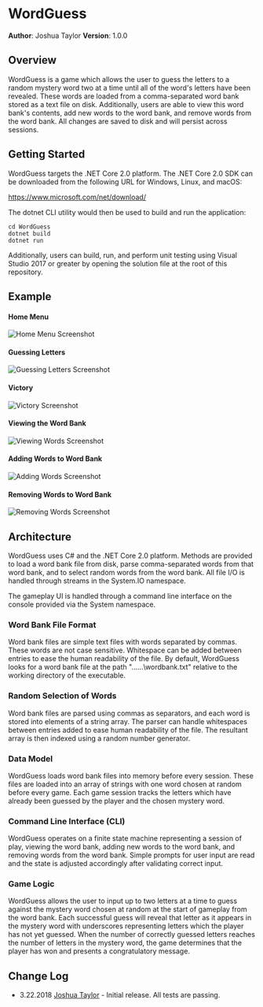 # WordGuess

**Author**: Joshua Taylor
**Version**: 1.0.0

## Overview

WordGuess is a game which allows the user to guess the letters to a random
mystery word two at a time until all of the word's letters have been revealed.
These words are loaded from a comma-separated word bank stored as a text file
on disk. Additionally, users are able to view this word bank's contents, add
new words to the word bank, and remove words from the word bank. All changes
are saved to disk and will persist across sessions.

## Getting Started

WordGuess targets the .NET Core 2.0 platform. The .NET Core 2.0 SDK can
be downloaded from the following URL for Windows, Linux, and macOS:

https://www.microsoft.com/net/download/

The dotnet CLI utility would then be used to build and run the application:

    cd WordGuess
    dotnet build
    dotnet run

Additionally, users can build, run, and perform unit testing using Visual
Studio 2017 or greater by opening the solution file at the root of this
repository.

## Example

#### Home Menu ####
![Home Menu Screenshot](/assets/homeScreenshot.JPG)
#### Guessing Letters ####
![Guessing Letters Screenshot](/assets/guessingScreenshot.JPG)
#### Victory ####
![Victory Screenshot](/assets/victoryScreenshot.JPG)
#### Viewing the Word Bank ####
![Viewing Words Screenshot](/assets/viewingScreenshot.JPG)
#### Adding Words to Word Bank ####
![Adding Words Screenshot](/assets/addingScreenshot.JPG)
#### Removing Words to Word Bank ####
![Removing Words Screenshot](/assets/removingScreenshot.JPG)

## Architecture

WordGuess uses C# and the .NET Core 2.0 platform. Methods are provided to load
a word bank file from disk, parse comma-separated words from that word bank,
and to select random words from the word bank. All file I/O is handled through
streams in the System.IO namespace.

The gameplay UI is handled through a command line interface on the console
provided via the System namespace.

### Word Bank File Format

Word bank files are simple text files with words separated by commas. These
words are not case sensitive. Whitespace can be added between entries to ease
the human readability of the file. By default, WordGuess looks for a word
bank file at the path "..\..\..\wordbank.txt" relative to the working
directory of the executable.

### Random Selection of Words

Word bank files are parsed using commas as separators, and each word is stored
into elements of a string array. The parser can handle whitespaces between
entries added to ease human readability of the file. The resultant array is
then indexed using a random number generator.

### Data Model

WordGuess loads word bank files into memory before every session. These files
are loaded into an array of strings with one word chosen at random before
every game. Each game session tracks the letters which have already been
guessed by the player and the chosen mystery word.

### Command Line Interface (CLI)

WordGuess operates on a finite state machine representing a session of play,
viewing the word bank, adding new words to the word bank, and removing words
from the word bank. Simple prompts for user input are read and the state is
adjusted accordingly after validating correct input.

### Game Logic

WordGuess allows the user to input up to two letters at a time to guess against
the mystery word chosen at random at the start of gameplay from the word bank.
Each successful guess will reveal that letter as it appears in the mystery word
with underscores representing letters which the player has not yet guessed.
When the number of correctly guessed letters reaches the number of letters in
the mystery word, the game determines that the player has won and presents
a congratulatory message.

## Change Log

* 3.22.2018 [Joshua Taylor](mailto:taylor.joshua88@gmail.com) - Initial
release. All tests are passing.